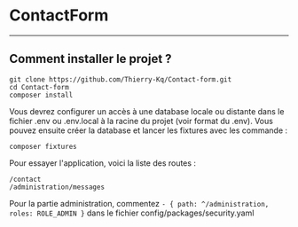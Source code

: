 # ContactForm


___
## Comment installer le projet ?


```
git clone https://github.com/Thierry-Kq/Contact-form.git
cd Contact-form
composer install
```

Vous devrez configurer un accès à une database locale ou distante dans le fichier .env ou .env.local à la racine du projet (voir format du .env). Vous pouvez ensuite créer la database et lancer les fixtures avec les commande :

```
composer fixtures
```

Pour essayer l'application, voici la liste des routes :

``` 
/contact
/administration/messages
```

Pour la partie administration, commentez ```- { path: ^/administration, roles: ROLE_ADMIN }``` dans le fichier config/packages/security.yaml






